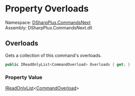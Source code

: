 # Property Overloads

Namespace: [DSharpPlus.CommandsNext](DSharpPlus.CommandsNext.md)  
Assembly: DSharpPlus.CommandsNext.dll

## <a id="DSharpPlus_CommandsNext_Command_Overloads"></a>Overloads

Gets a collection of this command's overloads.

```csharp
public IReadOnlyList<CommandOverload> Overloads { get; }
```

### Property Value

[IReadOnlyList](https://learn.microsoft.com/dotnet/api/system.collections.generic.ireadonlylist\-1)<[CommandOverload](DSharpPlus.CommandsNext.CommandOverload.md)\>

